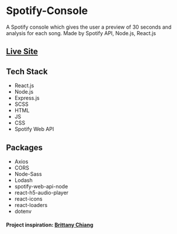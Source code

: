 # Spotify-Console
A Spotify console which gives the user a preview of 30 seconds and analysis for each song. Made by Spotify API, Node.js, React.js

## [Live Site](https://spotify-console.onrender.com)

## Tech Stack
- React.js
- Node.js
- Express.js
- SCSS 
- HTML
- JS
- CSS
- Spotify Web API
## Packages
- Axios
- CORS
- Node-Sass
- Lodash
- spotify-web-api-node
- react-h5-audio-player
- react-icons
- react-loaders
- dotenv
#### Project inspiration: [Brittany Chiang](https://github.com/bchiang7)

